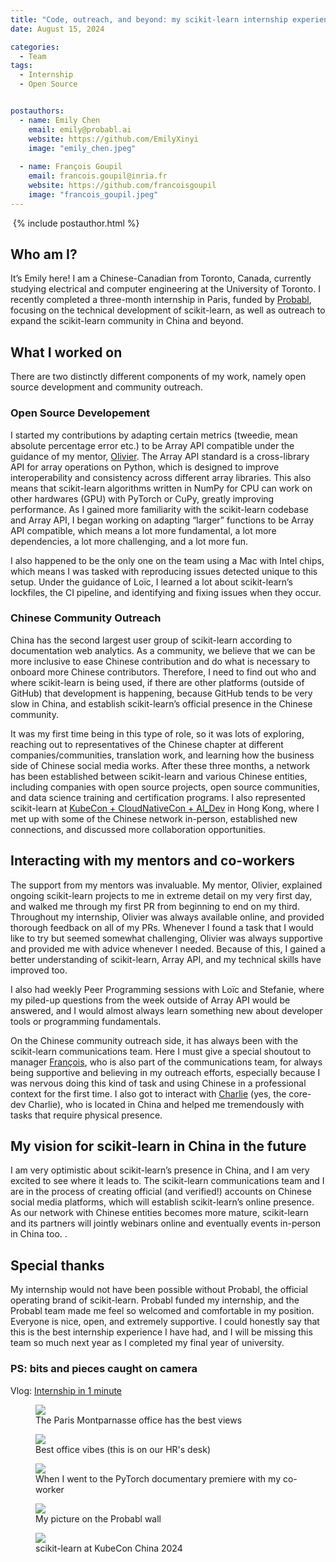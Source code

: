 ```yaml
---
title: "Code, outreach, and beyond: my scikit-learn internship experience"
date: August 15, 2024

categories:
  - Team
tags:
  - Internship
  - Open Source


postauthors:
  - name: Emily Chen
    email: emily@probabl.ai
    website: https://github.com/EmilyXinyi 
    image: "emily_chen.jpeg"
    
  - name: François Goupil
    email: francois.goupil@inria.fr
    website: https://github.com/francoisgoupil
    image: "francois_goupil.jpeg"
---
```

<div>
  <img src="/assets/images/posts_images/{{ page.featured-image }}" alt="">
  {% include postauthor.html %}
</div>

## Who am I? 

It’s Emily here! I am a Chinese-Canadian from Toronto, Canada, currently studying electrical and computer engineering at the University of Toronto. I recently completed a three-month internship in Paris, funded by [Probabl](https://probabl.ai/), focusing on the technical development of scikit-learn, as well as outreach to expand the scikit-learn community in China and beyond. 


## What I worked on

There are two distinctly different components of my work, namely open source development and community outreach. 

### Open Source Developement

I started my contributions by adapting certain metrics (tweedie, mean absolute percentage error etc.) to be Array API compatible under the guidance of my mentor, [Olivier](https://github.com/ogrisel). The Array API standard is a cross-library API for array operations on Python, which is designed to improve interoperability and consistency across different array libraries. This also means that scikit-learn algorithms written in NumPy for CPU can work on other hardwares (GPU) with PyTorch or CuPy, greatly improving performance. As I gained more familiarity with the scikit-learn codebase and Array API, I began working on adapting “larger” functions to be Array API compatible, which means a lot more fundamental, a lot more dependencies, a lot more challenging, and a lot more fun. 

I also happened to be the only one on the team using a Mac with Intel chips, which means I was tasked with reproducing issues detected unique to this setup. Under the guidance of Loïc, I learned a lot about scikit-learn’s lockfiles, the CI pipeline, and identifying and fixing issues when they occur. 

### Chinese Community Outreach

China has the second largest user group of scikit-learn according to documentation web analytics. As a community, we believe that we can be more inclusive to ease Chinese contribution and do what is necessary to onboard more Chinese contributors. Therefore, I need to find out who and where scikit-learn is being used, if there are other platforms (outside of GitHub) that development is happening, because GitHub tends to be very slow in China, and establish scikit-learn’s official presence in the Chinese community. 

It was my first time being in this type of role, so it was lots of exploring, reaching out to representatives of the Chinese chapter at different companies/communities, translation work, and learning how the business side of Chinese social media works. After these three months, a network has been established between scikit-learn and various Chinese entities, including companies with open source projects, open source communities, and data science training and certification programs. I also represented scikit-learn at [KubeCon + CloudNativeCon + AI_Dev](https://events.linuxfoundation.org/kubecon-cloudnativecon-open-source-summit-ai-dev-china/) in Hong Kong, where I met up with some of the Chinese network in-person, established new connections, and discussed more collaboration opportunities. 


## Interacting with my mentors and co-workers 

The support from my mentors was invaluable. My mentor, Olivier, explained ongoing scikit-learn projects to me in extreme detail on my very first day, and walked me through my first PR from beginning to end on my third. Throughout my internship, Olivier was always available online, and provided thorough feedback on all of my PRs. Whenever I found a task that I would like to try but seemed somewhat challenging, Olivier was always supportive and provided me with advice whenever I needed. Because of this, I gained a better understanding of scikit-learn, Array API, and my technical skills have improved too. 

I also had weekly Peer Programming sessions with Loïc and Stefanie, where my piled-up questions from the week outside of Array API would be answered, and I would almost always learn something new about developer tools or programming fundamentals. 

On the Chinese community outreach side, it has always been with the scikit-learn communications team. Here I must give a special shoutout to manager [François](https://www.linkedin.com/in/françois-goupil/), who is also part of the communications team, for always being supportive and believing in my outreach efforts, especially because I was nervous doing this kind of task and using Chinese in a professional context for the first time. I also got to interact with [Charlie](https://charlie-xiao.github.io/) (yes, the core-dev Charlie), who is located in China and helped me tremendously with tasks that require physical presence. 


## My vision for scikit-learn in China in the future

I am very optimistic about scikit-learn’s presence in China, and I am very excited to see where it leads to. The scikit-learn communications team and I are in the process of creating official (and verified!) accounts on Chinese social media platforms, which will establish scikit-learn’s online presence. As our network with Chinese entities becomes more mature, scikit-learn and its partners will jointly webinars online and eventually events in-person in China too. .


## Special thanks 

My internship would not have been possible without Probabl, the official operating brand of scikit-learn. Probabl funded my internship, and the Probabl team made me feel so welcomed and comfortable in my position. Everyone is nice, open, and extremely supportive. I could honestly say that this is the best internship experience I have had, and I will be missing this team so much next year as I completed my final year of university. 

### PS: bits and pieces caught on camera 
Vlog: [Internship in 1 minute](https://www.tiktok.com/t/ZGe363yG4/)

<figure>
 <img src="/assets/images/posts_images/paris_office_view.JPG" max-width="20%" max-height="20%" />
 <figcaption>
 The Paris Montparnasse office has the best views
 </figcaption>
</figure>

<figure>
 <img src="/assets/images/posts_images/polaroid.png" max-width="20%" max-height="20%" />
 <figcaption>
 Best office vibes (this is on our HR's desk)
 </figcaption>
</figure>

<figure>
 <img src="/assets/images/posts_images/pytorch_premier.png" max-width="20%" max-height="20%" />
 <figcaption>
 When I went to the PyTorch documentary premiere with my co-worker
 </figcaption>
</figure>

<figure>
 <img src="/assets/images/posts_images/pic_on_probabl_wall.png" max-width="20%" max-height="20%" />
 <figcaption>
 My picture on the Probabl wall 
 </figcaption>
</figure>

<figure>
 <img src="/assets/images/posts_images/kubecon.jpg" max-width="20%" max-height="20%" />
 <figcaption>
 scikit-learn at KubeCon China 2024 
 </figcaption>
</figure>
